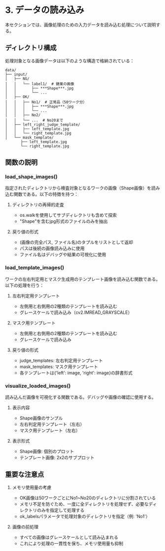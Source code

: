 # 3. データの読み込み

本セクションでは、画像処理のための入力データを読み込む処理について説明する。

## ディレクトリ構成

処理対象となる画像データは以下のような構造で格納されている：

```
data/
├── input/
│   ├── NG/
│   │   └── label1/  # 鋳巣の画像
│   │       ├── ***Shape***.jpg
│   │       └── ...      
│   ├── OK/
│   │   ├── No1/  # 正常品（50ワーク分）
│   │   │   ├── ***Shape***.jpg
│   │   │   └── ...
│   │   ├── No2/
│   │   └── ...  # No20まで
│   ├── left_right_judge_template/
│   │   ├── left_template.jpg
│   │   └── right_template.jpg
│   └── mask_template/
       ├── left_template.jpg
       └── right_template.jpg
```

## 関数の説明

### load_shape_images()

指定されたディレクトリから検査対象となるワークの画像（Shape画像）を読み込む関数である。以下の特徴を持つ：

1. ディレクトリの再帰的走査
   - os.walkを使用してサブディレクトリも含めて探索
   - "Shape"を含むjpg形式のファイルのみを抽出

2. 戻り値の形式
   - (画像の完全パス, ファイル名)のタプルをリストとして返却
   - パスは後続の画像読み込みに使用
   - ファイル名はデバッグや結果の可視化に使用

### load_template_images()

ワークの左右判定用とマスク生成用のテンプレート画像を読み込む関数である。以下の処理を行う：

1. 左右判定用テンプレート
   - 左側用と右側用の2種類のテンプレートを読み込む
   - グレースケールで読み込み（cv2.IMREAD_GRAYSCALE）

2. マスク用テンプレート
   - 左側用と右側用の2種類のテンプレートを読み込む
   - グレースケールで読み込み

3. 戻り値の形式
   - judge_templates: 左右判定用テンプレート
   - mask_templates: マスク用テンプレート
   - 各テンプレートは{'left': image, 'right': image}の辞書形式

### visualize_loaded_images()

読み込んだ画像を可視化する関数である。デバッグや画像の確認に使用する。

1. 表示内容
   - Shape画像のサンプル
   - 左右判定用テンプレート（左右）
   - マスク用テンプレート（左右）

2. 表示形式
   - Shape画像: 個別のプロット
   - テンプレート画像: 2x2のサブプロット

## 重要な注意点

1. メモリ使用量の考慮
   - OK画像は50ワークごとにNo1~No20のディレクトリに分割されている
   - メモリ不足を防ぐため、一度に全ディレクトリを処理せず、必要なディレクトリのみを指定して処理する
   - ok_labelsパラメータで処理対象のディレクトリを指定（例: 'No1'）

2. 画像の前処理
   - すべての画像はグレースケールとして読み込まれる
   - これにより処理の一貫性を保ち、メモリ使用量も抑制

